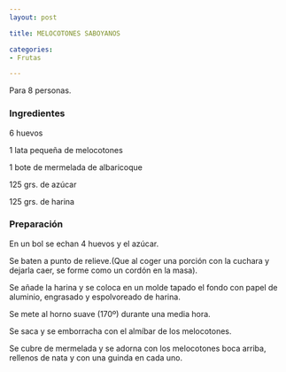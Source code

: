 ```yaml
---
layout: post

title: MELOCOTONES SABOYANOS

categories:
- Frutas

---
```

Para 8 personas.

<h3>Ingredientes</h3>

6 huevos

1 lata pequeña de melocotones

1 bote de mermelada de albaricoque

125 grs. de azúcar

125 grs. de harina

<h3>Preparación</h3>

En un bol se echan 4 huevos y el azúcar.

Se baten a punto de relieve.(Que al coger una porción con la cuchara y dejarla caer, se forme como un cordón en la masa).

Se añade la harina y se coloca en un molde tapado el fondo con papel de aluminio, engrasado y espolvoreado de harina.

Se mete al horno suave (170&ordm;) durante una media hora.

Se saca y se emborracha con el almíbar de los melocotones.

Se cubre de mermelada y se adorna con los melocotones boca arriba, rellenos de nata y con una guinda en cada uno.

